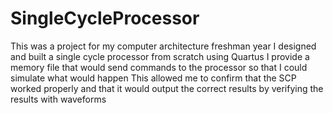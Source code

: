 # SingleCycleProcessor

This was a project for my computer architecture freshman year
I designed and built a single cycle processor from scratch using Quartus 
I provide a memory file that would send commands to the processor so that I could simulate what would happen
This allowed me to confirm that the SCP worked properly and that it would output the correct results by verifying the results with waveforms
